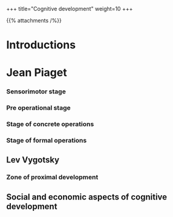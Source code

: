 +++
title="Cognitive development"
weight=10
+++

{{% attachments /%}}

# Introductions

# Jean Piaget

### Sensorimotor stage

### Pre operational stage

### Stage of concrete operations

### Stage of formal operations 

## Lev Vygotsky

### Zone of proximal development

## Social and economic aspects of cognitive development